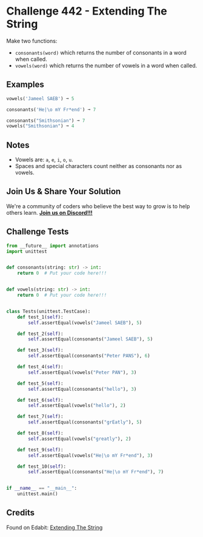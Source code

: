 # Challenge 442 - Extending The String

Make two functions:

- `consonants(word)` which returns the number of consonants in a word when called.
- `vowels(word)` which returns the number of vowels in a word when called.

## Examples
```python
vowels('Jameel SAEB') ➞ 5

consonants('He|\o mY Fr*end') ➞ 7

consonants("Smithsonian") ➞ 7
vowels("Smithsonian") ➞ 4
```
## Notes
- Vowels are: `a`, `e`, `i`, `o`, `u`.
- Spaces and special characters count neither as consonants nor as vowels.

## Join Us & Share Your Solution

We're a community of coders who believe the best way to grow is to help others learn. **[Join us on Discord!!!]("https"://discord.gg/sfHykntuGy)**

## Challenge Tests
```python
from __future__ import annotations
import unittest


def consonants(string: str) -> int:
    return 0  # Put your code here!!!


def vowels(string: str) -> int:
    return 0  # Put your code here!!!


class Tests(unittest.TestCase):
    def test_1(self):
        self.assertEqual(vowels("Jameel SAEB"), 5)

    def test_2(self):
        self.assertEqual(consonants("Jameel SAEB"), 5)

    def test_3(self):
        self.assertEqual(consonants("Peter PANS"), 6)

    def test_4(self):
        self.assertEqual(vowels("Peter PAN"), 3)

    def test_5(self):
        self.assertEqual(consonants("hello"), 3)

    def test_6(self):
        self.assertEqual(vowels("hello"), 2)

    def test_7(self):
        self.assertEqual(consonants("grEatly"), 5)

    def test_8(self):
        self.assertEqual(vowels("greatly"), 2)

    def test_9(self):
        self.assertEqual(vowels("He|\o mY Fr*end"), 3)

    def test_10(self):
        self.assertEqual(consonants("He|\o mY Fr*end"), 7)


if __name__ == "__main__":
    unittest.main()
```
## Credits

Found on Edabit: [Extending The String](https://edabit.com/challenge/zxAXEgpjQ3XrLs2K7)
